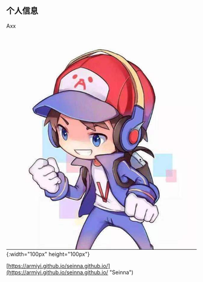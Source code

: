 ## 个人信息
  Axx

![证件照](01.jpg){:width="100px" height="100px"}

[https://armiyi.github.io/seinna.github.io/](https://armiyi.github.io/seinna.github.io/ "Seinna") 

